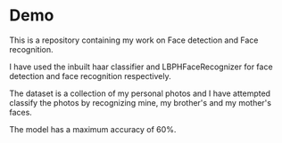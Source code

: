 # Demo
This is a repository containing my work on Face detection and Face recognition. 

I have used the inbuilt haar classifier and LBPHFaceRecognizer for face detection and face recognition respectively. 

The dataset is a collection of my personal photos and I have attempted classify the photos by recognizing mine, my brother's and my mother's faces. 

The model has a maximum accuracy of 60%. 
